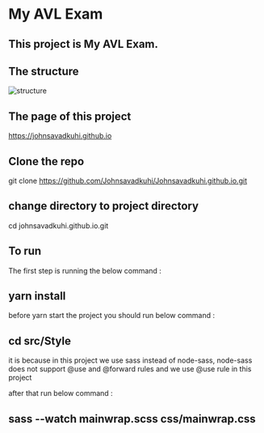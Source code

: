 # My AVL Exam 

## This project is My AVL Exam. 

## The structure 

![structure](https://user-images.githubusercontent.com/6722877/90966514-86015000-e4e8-11ea-936a-6cb088a4add8.png)

## The page of this project 

https://johnsavadkuhi.github.io 

## Clone the repo 

git clone https://github.com/Johnsavadkuhi/Johnsavadkuhi.github.io.git

## change directory to project directory 

cd johnsavadkuhi.github.io.git

## To run 
 
 The first step is running the below command : 

## yarn install  

 before yarn start the project you should run below command : 

## cd src/Style 

it is because in this project we use sass instead of node-sass, node-sass does not support @use and @forward rules and we use @use rule in this project 

after that run below command : 

 ## sass --watch mainwrap.scss  css/mainwrap.css 
